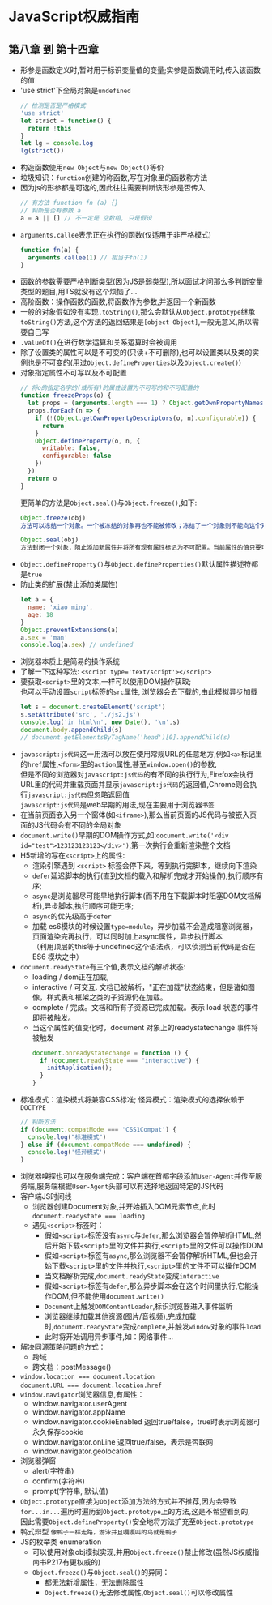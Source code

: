 # JavaScript权威指南

## 第八章 到 第十四章
- 形参是函数定义时,暂时用于标识变量值的变量;实参是函数调用时,传入该函数的值
- 'use strict'下全局对象是`undefined`
  ```js
  // 检测是否是严格模式
  'use strict'
  let strict = function() {
    return !this
  }
  let lg = console.log
  lg(strict())
  ```
- 构造函数使用`new Object`与`new Object()`等价
- 垃圾知识：`function`创建的称函数,写在对象里的函数称方法
- 因为js的形参都是可选的,因此往往需要判断该形参是否传入
  ```js
  // 有方法 function fn (a) {}
  // 判断是否有参数 a
  a = a || [] // 不一定是 空数组, 只是假设
  ```
- `arguments.callee`表示正在执行的函数(仅适用于非严格模式)  
  ```js
  function fn(a) {
    arguments.callee(1) // 相当于fn(1)
  }
  ```
- 函数的参数需要严格判断类型(因为JS是弱类型),所以面试才问那么多判断变量类型的题目,用TS就没有这个烦恼了...
- 高阶函数：操作函数的函数,将函数作为参数,并返回一个新函数
- 一般的对象假如没有实现`.toString()`,那么会默认从`Object.prototype`继承`toString()`方法,这个方法的返回结果是`[object Object]`,一般无意义,所以需要自己写
- `.valueOf()`在进行数学运算和关系运算时会被调用
- 除了设置类的属性可以是不可变的(只读+不可删除),也可以设置类以及类的实例也是不可变的(用过`Object.defineProperties`以及`Object.create()`)
- 对象指定属性不可写以及不可配置
  ```js
  // 将o的指定名字的(或所有)的属性设置为不可写的和不可配置的
  function freezeProps(o) {
    let props = (arguments.length === 1) ? Object.getOwnPropertyNames(o) : [].slice.call(arguments, 1) // 如果只有一个参数,使用所有的属性,否则传入指定名字的属性
    props.forEach(n => {
      if (!(Object.getOwnPropertyDescriptors(o, n).configurable)) {
        return
      }
      Object.defineProperty(o, n, {
        writable: false,
        configurable: false
      })
    })
    return o
  }
  ```
  更简单的方法是`Object.seal()`与`Object.freeze()`,如下:
  ```js
  Object.freeze(obj) 
  方法可以冻结一个对象。一个被冻结的对象再也不能被修改；冻结了一个对象则不能向这个对象添加新的属性，不能删除已有属性，不能修改该对象已有属性的可枚举性、可配置性、可写性，以及不能修改已有属性的值。此外，冻结一个对象后该对象的原型也不能被修改。freeze() 返回和传入的参数相同的对象。

  Object.seal(obj)
  方法封闭一个对象，阻止添加新属性并将所有现有属性标记为不可配置。当前属性的值只要可写就可以改变。
  ```
- `Object.defineProperty()`与`Object.defineProperties()`默认属性描述符都是`true`
- 防止类的扩展(禁止添加类属性)
  ```js
  let a = {
    name: 'xiao ming',
    age: 18
  }
  Object.preventExtensions(a)
  a.sex = 'man'
  console.log(a.sex) // undefined
  ```
- 浏览器本质上是简易的操作系统
- 了解一下这种写法: `<script type='text/script'></script>`
- 要获取`<script>`里的文本,一样可以使用DOM操作获取;  
  也可以手动设置`script`标签的`src`属性, 浏览器会去下载的,由此模拟异步加载  
  ```js
  let s = document.createElement('script')
  s.setAttribute('src', './js2.js')
  console.log('in html\n', new Date(), '\n',s)
  document.body.appendChild(s)
  // document.getElementsByTagName('head')[0].appendChild(s)
  ```
- `javascript:js代码`这一用法可以放在使用常规URL的任意地方,例如`<a>`标记里的`href`属性,`<form>`里的`action`属性,甚至`window.open()`的参数,  
  但是不同的浏览器对`javascript:js代码`的有不同的执行行为,Firefox会执行URL里的代码并重载页面并显示`javascript:js代码`的返回值,Chrome则会执行`javascript:js代码`但忽略返回值  
  `javascript:js代码`是web早期的用法,现在主要用于浏览器`书签`
- 在当前页面嵌入另一个窗体(如`<iframe>`),那么当前页面的JS代码与被嵌入页面的JS代码会有不同的全局对象
- `document.write()`早期的DOM操作方式,如:`document.write('<div id="test">123123123123</div>')`,第一次执行会重新渲染整个文档
- H5新增的写在`<script>`上的属性:
  * 渲染引擎遇到 `<script>` 标签会停下来，等到执行完脚本，继续向下渲染
  * `defer`延迟脚本的执行(直到文档的载入和解析完成才开始操作),执行顺序有序;
  * `async`是浏览器尽可能早地执行脚本(而不用在下载脚本时阻塞DOM文档解析),异步脚本,执行顺序可能无序;
  * `async`的优先级高于`defer`
  * 加载 es6模块的时候设置`type=module`，异步加载不会造成阻塞浏览器，页面渲染完再执行，可以同时加上async属性，异步执行脚本    
   （利用顶层的this等于undefined这个语法点，可以侦测当前代码是否在 ES6 模块之中）
- `document.readyState`有三个值,表示文档的解析状态:
  * loading / dom正在加载, 
  * interactive / 可交互. 文档已被解析，"正在加载"状态结束，但是诸如图像，样式表和框架之类的子资源仍在加载。
  * complete / 完成。文档和所有子资源已完成加载。表示 load 状态的事件即将被触发。
  * 当这个属性的值变化时，document 对象上的readystatechange 事件将被触发
    ```js
    document.onreadystatechange = function () {
      if (document.readyState === "interactive") {
        initApplication();
      }
    }
    ```
- 标准模式：渲染模式将兼容CSS标准; 怪异模式：渲染模式的选择依赖于`DOCTYPE`  
  ```js
  // 判断方法
  if (document.compatMode === 'CSS1Compat') {
    console.log("标准模式")
  } else if (document.compatMode === undefined) {
    console.log('怪异模式')
  }
  ```
- 浏览器嗅探也可以在服务端完成：客户端在首都字段添加`User-Agent`并传至服务端,服务端根据`User-Agent`头部可以有选择地返回特定的JS代码
- 客户端JS时间线
  * 浏览器创建Document对象,并开始插入DOM元素节点,此时`document.readystate === loading`
  * 遇见`<script>`标签时：
    - 假如`<script>`标签没有`async`与`defer`,那么浏览器会暂停解析HTML,然后开始下载`<script>`里的文件并执行,`<script>`里的文件可以操作DOM
    - 假如`<script>`标签有`async`,那么浏览器不会暂停解析HTML,但也会开始下载`<script>`里的文件并执行,`<script>`里的文件不可以操作DOM
    - 当文档解析完成,`document.readyState`变成`interactive`
    - 假如`<script>`标签有`defer`,那么异步脚本会在这个时间里执行,它能操作DOM,但不能使用`document.write()`
    - `Document`上触发`DOMContentLoader`,标识浏览器进入事件监听
    - 浏览器继续加载其他资源(图片/音视频),完成加载时,`document.readyState`变成`complete`,并触发`window`对象的事件`load`
    - 此时将开始调用异步事件,如：网络事件...
- 解决同源策略问题的方式：
  * 跨域
  * 跨文档：postMessage()
- `window.location === document.location`  
  `document.URL === document.location.href`  
- `window.navigator`浏览器信息,有属性：  
  * window.navigator.userAgent
  * window.navigator.appName  
  * window.navigator.cookieEnabled 返回true/false，true时表示浏览器可永久保存cookie
  * window.navigator.onLine        返回true/false，表示是否联网
  * window.navigator.geolocation   
- 浏览器弹窗
  * alert(字符串)
  * confirm(字符串)
  * prompt(字符串, 默认值)
- `Object.prototype`直接为`Object`添加方法的方式并不推荐,因为会导致`for...in...`遍历时遍历到`Object.prototype`上的方法,这是不希望看到的,  
  因此需要`Object.defineProperty()`安全地将方法扩充至`Object.prototype`
- 鸭式辩型
  `像鸭子一样走路，游泳并且嘎嘎叫的鸟就是鸭子`
- JS的枚举类 enumeration  
  * 可以使用对象obj模拟实现,并用`Object.freeze()`禁止修改(虽然JS权威指南书P217有更权威的)
  * `Object.freeze()`与`Object.seal()`的异同：
    - 都无法新增属性，无法删除属性
    - `Object.freeze()`无法修改属性,`Object.seal()`可以修改属性